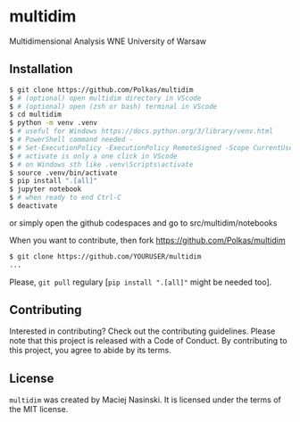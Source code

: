 # multidim

Multidimensional Analysis WNE University of Warsaw

## Installation

```bash
$ git clone https://github.com/Polkas/multidim
$ # (optional) open multidim directory in VScode
$ # (optional) open (zsh or bash) terminal in VScode
$ cd multidim
$ python -m venv .venv
$ # useful for Windows https://docs.python.org/3/library/venv.html
$ # PowerShell command needed - 
$ # Set-ExecutionPolicy -ExecutionPolicy RemoteSigned -Scope CurrentUser
$ # activate is only a one click in VScode
$ # on Windows sth like .venv\Scripts\activate
$ source .venv/bin/activate
$ pip install ".[all]"
$ jupyter notebook
$ # when ready to end Ctrl-C
$ deactivate
```

or simply open the github codespaces and go to src/multidim/notebooks

When you want to contribute, then fork https://github.com/Polkas/multidim

```bash
$ git clone https://github.com/YOURUSER/multidim
...
```

Please, `git pull` regulary [`pip install ".[all]"` might be needed too].

## Contributing

Interested in contributing? Check out the contributing guidelines. Please note that this project is released with a Code of Conduct. By contributing to this project, you agree to abide by its terms.

## License

`multidim` was created by Maciej Nasinski. It is licensed under the terms of the MIT license.
